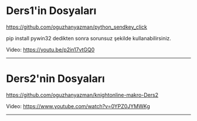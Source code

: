 # Ders1'in Dosyaları
https://github.com/oguzhanyazman/python_sendkey_click

pip install pywin32
dedikten sonra sorunsuz şekilde kullanabilirsiniz.

Video:
https://youtu.be/p2in17vtGQ0


__________________________

# Ders2'nin Dosyaları
https://github.com/oguzhanyazman/knightonline-makro-Ders2

Video:
https://www.youtube.com/watch?v=0YPZ0JYMWKg

__________________________
